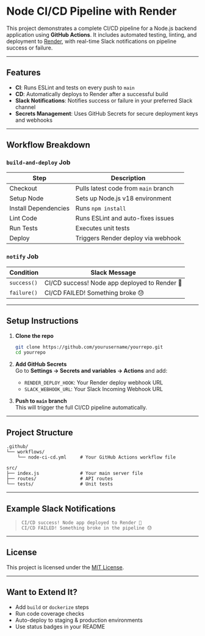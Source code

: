 #  Node CI/CD Pipeline with Render

This project demonstrates a complete CI/CD pipeline for a Node.js backend application using **GitHub Actions**. It includes automated testing, linting, and deployment to [Render](https://render.com), with real-time Slack notifications on pipeline success or failure.

---

##  Features
-  **CI**: Runs ESLint and tests on every push to `main`
-  **CD**: Automatically deploys to Render after a successful build
-  **Slack Notifications**: Notifies success or failure in your preferred Slack channel
-  **Secrets Management**: Uses GitHub Secrets for secure deployment keys and webhooks

---

## Workflow Breakdown

###  `build-and-deploy` Job
| Step                | Description                              |
|---------------------|------------------------------------------|
| Checkout            | Pulls latest code from `main` branch     |
| Setup Node          | Sets up Node.js v18 environment          |
| Install Dependencies| Runs `npm install`                       |
| Lint Code           | Runs ESLint and auto-fixes issues        |
| Run Tests           | Executes unit tests                      |
| Deploy              | Triggers Render deploy via webhook       |

### `notify` Job
| Condition  | Slack Message                             |
|------------|--------------------------------------------|
| `success()`|  CI/CD success! Node app deployed to Render 🚀 |
| `failure()`|  CI/CD FAILED! Something broke 😓        |

---

##  Setup Instructions

1. **Clone the repo**  
   ```bash
   git clone https://github.com/yourusername/yourrepo.git
   cd yourrepo
   ```

2. **Add GitHub Secrets**  
   Go to **Settings → Secrets and variables → Actions** and add:
   - `RENDER_DEPLOY_HOOK`: Your Render deploy webhook URL
   - `SLACK_WEBHOOK_URL`: Your Slack Incoming Webhook URL

3. **Push to `main` branch**  
   This will trigger the full CI/CD pipeline automatically.

---

##  Project Structure

```
.github/
└── workflows/
    └── node-ci-cd.yml     # Your GitHub Actions workflow file

src/
├── index.js               # Your main server file
├── routes/                # API routes
└── tests/                 # Unit tests
```

---

##  Example Slack Notifications

> `CI/CD success! Node app deployed to Render 🚀`  
> `CI/CD FAILED! Something broke in the pipeline 😓`

---

## License
This project is licensed under the [MIT License](LICENSE).

---

## Want to Extend It?
- Add `build` or `dockerize` steps
- Run code coverage checks
- Auto-deploy to staging & production environments
- Use status badges in your README

